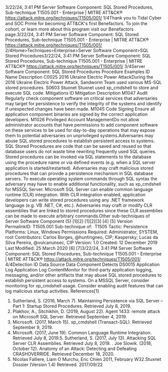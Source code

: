 3/22/24, 3:41 PM Server Software Component: SQL Stored Procedures, Sub-technique T1505.001 - Enterprise | MITRE ATT&CK®
https://attack.mitre.org/techniques/T1505/001/ 1/4Thank you to Tidal Cyber and SOC Prime for becoming ATT&CK's ﬁrst Benefactors. To join the cohort, or learn more about this program visit our
Benefactors page.3/22/24, 3:41 PM Server Software Component: SQL Stored Procedures, Sub-technique T1505.001 - Enterprise | MITRE ATT&CK®
https://attack.mitre.org/techniques/T1505/001/ 2/4Home>Techniques>Enterprise>Server Software Component>SQL Stored Procedures3/22/24, 3:41 PM Server Software Component: SQL Stored Procedures, Sub-technique T1505.001 - Enterprise | MITRE ATT&CK®
https://attack.mitre.org/techniques/T1505/001/ 3/4Server Software Component: SQL Stored Procedures
Procedure Examples
ID Name Description
C0025 2016 Ukraine Electric Power
AttackDuring the 2016 Ukraine Electric Power Attack, Sandworm Team used various MS-SQL
stored procedures.
S0603 Stuxnet Stuxnet used xp\_cmdshell to store and execute SQL code.
Mitigations
ID Mitigation Description
M1047 Audit Regularly check component software on critical services that adversaries may target for persistence
to verify the integrity of the systems and identify if unexpected changes have been made.
M1045 Code Signing Ensure all application component binaries are signed by the correct application developers.
M1026 Privileged Account
ManagementDo not allow administrator accounts that have permissions to add component software on these
services to be used for day-to-day operations that may expose them to potential adversaries on
unprivileged systems.Adversaries may abuse SQL stored procedures to establish persistent access to systems. SQL Stored Procedures are code that can be saved
and reused so that database users do not waste time rewriting frequently used SQL queries. Stored procedures can be invoked via SQL
statements to the database using the procedure name or via deﬁned events (e.g. when a SQL server application is started/restarted).
Adversaries may craft malicious stored procedures that can provide a persistence mechanism in SQL database servers. To execute
operating system commands through SQL syntax the adversary may have to enable additional functionality, such as xp\_cmdshell for
MSSQL Server.
Microsoft SQL Server can enable common language runtime (CLR) integration. With CLR integration enabled, application developers can
write stored procedures using any .NET framework language (e.g. VB .NET, C#, etc.). Adversaries may craft or modify CLR assemblies that
are linked to stored procedures since these CLR assemblies can be made to execute arbitrary commands.Other sub-techniques of Server Software Component (5)
[1][2]
[1][2][3]
[4]
[5]
Version PermalinkID: T1505.001
Sub-technique of:  T1505
 
Tactic: Persistence
 
Platforms: Linux, Windows
 
Permissions Required: Administrator, SYSTEM, root
Contributors: Carlos Borges, @huntingneo, CIP; Kaspersky; Lucas da Silva Pereira, @vulcanunsec, CIP
Version: 1.0
Created: 12 December 2019
Last Modiﬁed: 25 March 2020
[6]
[7]3/22/24, 3:41 PM Server Software Component: SQL Stored Procedures, Sub-technique T1505.001 - Enterprise | MITRE ATT&CK®
https://attack.mitre.org/techniques/T1505/001/ 4/4Detection
ID Data Source Data Component Detects
DS0015 Application Log Application Log
ContentMonitor for third-party application logging, messaging, and/or other artifacts that may
abuse SQL stored procedures to establish persistent access to systems. On a MSSQL
Server, consider monitoring for xp\_cmdshell usage. Consider enabling audit features
that can log malicious startup activities.
References[1]
1. Sutherland, S. (2016, March 7). Maintaining Persistence via
SQL Server – Part 1: Startup Stored Procedures. Retrieved July
8, 2019.
2. Plakhov, A., Sitchikhin, D. (2019, August 22). Agent 1433:
remote attack on Microsoft SQL Server. Retrieved September
4, 2019.
3. Microsoft. (2017, March 15). xp\_cmdshell (Transact-SQL).
Retrieved September 9, 2019.
4. Microsoft. (2017, June 19). Common Language Runtime
Integration. Retrieved July 8, 2019.5. Sutherland, S. (2017, July 13). Attacking SQL Server CLR
Assemblies. Retrieved July 8, 2019.
 . Joe Slowik. (2018, October 12). Anatomy of an Attack:
Detecting and Defeating CRASHOVERRIDE. Retrieved
December 18, 2020.
7. Nicolas Falliere, Liam O Murchu, Eric Chien 2011, February
W32.Stuxnet Dossier (Version 1.4) Retrieved. 2017/09/22